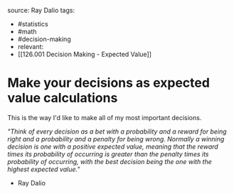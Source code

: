 source: Ray Dalio
tags: 
- #statistics
- #math
- #decision-making
- relevant:
- [[126.001 Decision Making - Expected Value]]

# Make your decisions as expected value calculations

This is the way I'd like to make all of my most important decisions.

_"Think of every decision as a bet with a probability and a reward for being right and a probability and a penalty for being wrong. Normally a winning decision is one with a positive expected value, meaning that the reward times its probability of occurring is greater than the penalty times its probability of occurring, with the best decision being the one with the highest expected value."_

- Ray Dalio